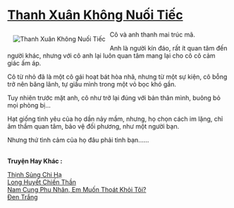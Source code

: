 <a href="https://utruyen.com/thanh-xuan-khong-nuoi-tiec/22301/" title="Thanh Xuân Không Nuối Tiếc"><h1>Thanh Xuân Không Nuối Tiếc</h1></a><div style="display:table"><img align="right" style="float: left; padding: 10px;" src="https://utruyen.com/images/story/200x260/thanh-xuan-khong-nuoi-tiec.jpg" alt="Thanh Xuân Không Nuối Tiếc">Cô và anh thanh mai trúc mã.<p></p>Anh là người kín đáo, rất ít quan tâm đến người khác, nhưng với cô anh lại luôn quan tâm mang lại cho cô cô cảm giác ấm áp.<p></p>Cô từ nhỏ đã là một cô gái hoạt bát hòa nhã, nhưng từ một sự kiện, cô bỗng trở nên băng lãnh, tự giấu mình trong một vỏ bọc khó gần.<p></p>Tuy nhiên trước mặt anh, cô như trở lại đúng với bản thân mình, buông bỏ mọi phòng bị...<p></p>Hạt giống tình yêu của họ dần nảy mầm, nhưng, họ chọn cách im lặng, chỉ âm thầm quan tâm, bảo vệ đối phương, như một người bạn.<p></p>Nhưng thứ tình cảm của họ đâu phải tình bạn......</div><p><br><b>Truyện Hay Khác :</b></p><a href="https://utruyen.com/thinh-sung-chi-ha/25113/" alt="Thịnh Sủng Chi Hạ">Thịnh Sủng Chi Hạ</a><br/><a href="https://github.com/quanluxury/truyenhot/tree/master/truyenhay/17017/" alt="Long Huyết Chiến Thần">Long Huyết Chiến Thần</a><br/><a href="https://github.com/mlquan/truyenhay/tree/master/truyenhay/17262/" alt="Nam Cung Phu Nhân, Em Muốn Thoát Khỏi Tôi?">Nam Cung Phu Nhân, Em Muốn Thoát Khỏi Tôi?</a><br/><a href="https://github.com/quanluxury/truyenhot/tree/master/truyenhay/2664/" alt="Đen Trắng">Đen Trắng</a><br/>